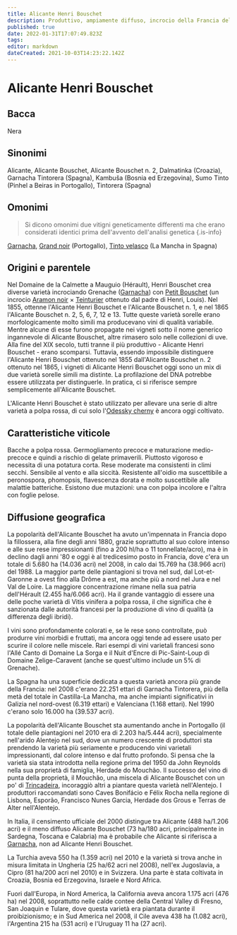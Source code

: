 ```yaml
---
title: Alicante Henri Bouschet
description: Produttivo, ampiamente diffuso, incrocio della Francia del sud in declino in Francia ma in crescita nel sud del Portogallo.
published: true
date: 2022-01-31T17:07:49.823Z
tags: 
editor: markdown
dateCreated: 2021-10-03T14:23:22.142Z
---
```


# Alicante Henri Bouschet

## Bacca
Nera

## Sinonimi
Alicante, Alicante Bouschet, Alicante Bouschet n. 2, Dalmatinka (Croazia), Garnacha Tintorera (Spagna), Kambuša (Bosnia ed Erzegovina), Sumo Tinto (Pinhel a Beiras in Portogallo), Tintorera (Spagna)

## Omonimi
> Si dicono omonimi due vitigni geneticamente differenti ma che erano considerati identici prima dell'avvento dell'analisi genetica
{.is-info}

[Garnacha](/vitigni/Spagna/bacca-nera/garnacha), [Grand noir](/vitigni/Francia/bacca-nera/grand-noir) (Portogallo), [Tinto velasco](/vitigni/Spagna/bacca-nera/tinto-velasco)  (La Mancha in Spagna)

## Origini e parentele

Nel Domaine de la Calmette a Mauguio (Hérault), Henri Bouschet crea diverse varietà incrociando Grenache ([Garnacha](/vitigni/Spagna/bacca-nera/garnacha)) con [Petit Bouschet](/vitigni/Francia/bacca-nera/petit-bouschet) (un incrocio [Aramon noir](/vitigni/Francia/bacca-nera/aramon-noir) × [Teinturier](/vitigni/Francia/bacca-nera/teinturier) ottenuto dal padre di Henri, Louis). Nel 1855, ottenne l'Alicante Henri Bouschet e l'Alicante Bouschet n. 1, e nel 1865 l'Alicante Bouschet n. 2, 5, 6, 7, 12 e 13. Tutte queste varietà sorelle erano morfologicamente molto simili ma producevano vini di qualità variabile. Mentre alcune di esse furono propagate nei vigneti sotto il nome generico ingannevole di Alicante Bouschet, altre rimasero solo nelle collezioni di uve. Alla fine del XIX secolo, tutti tranne il più produttivo - Alicante Henri Bouschet - erano scomparsi. Tuttavia, essendo impossibile distinguere l'Alicante Henri Bouschet ottenuto nel 1855 dall'Alicante Bouschet n. 2 ottenuto nel 1865, i vigneti di Alicante Henri Bouschet oggi sono un mix di due varietà sorelle simili ma distinte. La profilazione del DNA potrebbe essere utilizzata per distinguerle. In pratica, ci si riferisce sempre semplicemente all'Alicante Bouschet.

L'Alicante Henri Bouschet è stato utilizzato per allevare una serie di altre varietà a polpa rossa, di cui solo l'[Odessky cherny](/vitigni/Francia/bacca-nera/odessky-cherny) è ancora oggi coltivato.

## Caratteristiche viticole

Bacche a polpa rossa. Germogliamento precoce e maturazione medio-precoce e quindi a rischio di gelate primaverili. Piuttosto vigoroso e necessita di una potatura corta. Rese moderate ma consistenti in climi secchi. Sensibile al vento e alla siccità. Resistente all'oidio ma suscettibile a peronospora, phomopsis, flavescenza dorata e molto suscettibile alle malattie batteriche. Esistono due mutazioni: una con polpa incolore e l'altra con foglie pelose.

## Diffusione geografica

La popolarità dell'Alicante Bouschet ha avuto un'impennata in Francia dopo la fillossera, alla fine degli anni 1880, grazie soprattutto al suo colore intenso e alle sue rese impressionanti (fino a 200 hl/ha o 11 tonnellate/acro), ma è in declino dagli anni '80 e oggi è al tredicesimo posto in Francia, dove c'era un totale di 5.680 ha (14.036 acri) nel 2008, in calo dai 15.769 ha (38.966 acri) del 1988. La maggior parte delle piantagioni si trova nel sud, dal Lot-et-Garonne a ovest fino alla Drôme a est, ma anche più a nord nel Jura e nel Val de Loire. La maggiore concentrazione rimane nella sua patria dell'Hérault (2.455 ha/6.066 acri). Ha il grande vantaggio di essere una delle poche varietà di Vitis vinifera a polpa rossa, il che significa che è sanzionata dalle autorità francesi per la produzione di vino di qualità (a differenza degli ibridi).

I vini sono profondamente colorati e, se le rese sono controllate, può produrre vini morbidi e fruttati, ma ancora oggi tende ad essere usato per scurire il colore nelle miscele. Rari esempi di vini varietali francesi sono l'Allé Canto di Domaine La Sorga e il Nuit d'Encre di Pic-Saint-Loup di Domaine Zelige-Caravent (anche se quest'ultimo include un 5% di Grenache).

La Spagna ha una superficie dedicata a questa varietà ancora più grande della Francia: nel 2008 c'erano 22.251 ettari di Garnacha Tintorera, più della metà del totale in Castilla-La Mancha, ma anche impianti significativi in Galizia nel nord-ovest (6.319 ettari) e Valenciana (1.168 ettari). Nel 1990 c'erano solo 16.000 ha (39.537 acri).

La popolarità dell'Alicante Bouschet sta aumentando anche in Portogallo (il totale delle piantagioni nel 2010 era di 2.203 ha/5.444 acri), specialmente nell'arido Alentejo nel sud, dove un numero crescente di produttori sta prendendo la varietà più seriamente e producendo vini varietali impressionanti, dal colore intenso e dal frutto profondo. Si pensa che la varietà sia stata introdotta nella regione prima del 1950 da John Reynolds nella sua proprietà di famiglia, Herdade do Mouchão. Il successo del vino di punta della proprietà, il Mouchão, una miscela di Alicante Bouschet con un po' di [Trincadeira](/vitigni/Spagna/bacca-nera/trincadeira), incoraggiò altri a piantare questa varietà nell'Alentejo. I produttori raccomandati sono Caves Bonifácio e Félix Rocha nella regione di Lisbona, Esporão, Francisco Nunes Garcia, Herdade dos Grous e Terras de Alter nell'Alentejo.

In Italia, il censimento ufficiale del 2000 distingue tra Alicante (488 ha/1.206 acri) e il meno diffuso Alicante Bouschet (73 ha/180 acri, principalmente in Sardegna, Toscana e Calabria) ma è probabile che Alicante si riferisca a [Garnacha](/vitigni/Spagna/bacca-nera/garnacha), non ad Alicante Henri Bouschet.

La Turchia aveva 550 ha (1.359 acri) nel 2010 e la varietà si trova anche in misura limitata in Ungheria (25 ha/62 acri nel 2008), nell'ex Jugoslavia, a Cipro (81 ha/200 acri nel 2010) e in Svizzera. Una parte è stata coltivata in Croazia, Bosnia ed Erzegovina, Israele e Nord Africa.

Fuori dall'Europa, in Nord America, la California aveva ancora 1.175 acri (476 ha) nel 2008, soprattutto nelle calde contee della Central Valley di Fresno, San Joaquin e Tulare, dove questa varietà era piantata durante il proibizionismo; e in Sud America nel 2008, il Cile aveva 438 ha (1.082 acri), l'Argentina 215 ha (531 acri) e l'Uruguay 11 ha (27 acri).
